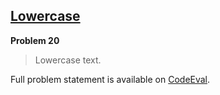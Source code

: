 [Lowercase][ce]
---------------

**Problem 20**

> Lowercase text.

Full problem statement is available on [CodeEval][ce].

[ce]: https://www.codeeval.com/browse/20/
      "View problem statement on CodeEval"
